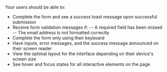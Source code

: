 Your users should be able to:

- Complete the form and see a success toast message upon successful submission
- Receive form validation messages if:
  -- A required field has been missed
  -- The email address is not formatted correctly
- Complete the form only using their keyboard
- Have inputs, error messages, and the success message announced on their screen reader
- View the optimal layout for the interface depending on their device's screen size
- See hover and focus states for all interactive elements on the page
